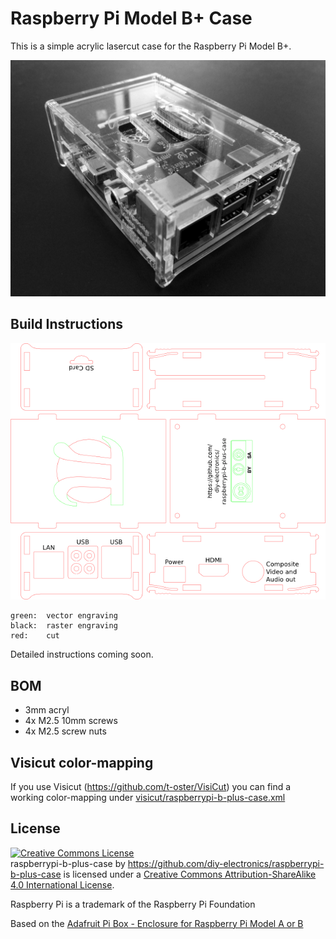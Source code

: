 Raspberry Pi Model B+ Case
==========================

This is a simple acrylic lasercut case for the Raspberry Pi Model B+.

![top](images/top.jpg)

Build Instructions
------------------

![raspberrypi-b-plus-case](images/raspberrypi-b-plus-case.png)

    green:	vector engraving
    black:	raster engraving
    red:	cut

Detailed instructions coming soon.

BOM
---

- 3mm acryl
- 4x M2.5 10mm screws
- 4x M2.5 screw nuts

Visicut color-mapping
---------------------

If you use Visicut (https://github.com/t-oster/VisiCut) you can find a working color-mapping under 
[visicut/raspberrypi-b-plus-case.xml](visicut/raspberrypi-b-plus-case.xml)

License
-------

<a rel="license" href="http://creativecommons.org/licenses/by-sa/4.0/"><img alt="Creative Commons License" style="border-width:0" src="https://i.creativecommons.org/l/by-sa/4.0/88x31.png" /></a><br /><span xmlns:dct="http://purl.org/dc/terms/" property="dct:title">raspberrypi-b-plus-case</span> by <a xmlns:cc="http://creativecommons.org/ns#" href="https://github.com/diy-electronics/raspberrypi-b-plus-case" property="cc:attributionName" rel="cc:attributionURL">https://github.com/diy-electronics/raspberrypi-b-plus-case</a> is licensed under a <a rel="license" href="http://creativecommons.org/licenses/by-sa/4.0/">Creative Commons Attribution-ShareAlike 4.0 International License</a>.

Raspberry Pi is a trademark of the Raspberry Pi Foundation

Based on the [Adafruit Pi Box - Enclosure for Raspberry Pi Model A or B](https://www.adafruit.com/products/859)
